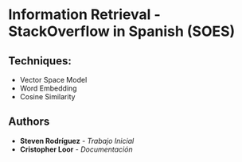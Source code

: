 # Information Retrieval - StackOverflow in Spanish (SOES)



## Techniques:

* Vector Space Model
* Word Embedding
* Cosine Similarity

## Authors

* **Steven Rodríguez** - *Trabajo Inicial*
* **Cristopher Loor** - *Documentación*
